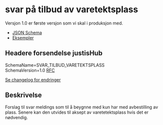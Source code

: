 # svar på tilbud av varetektsplass
Versjon 1.0 er første versjon som vi skal i produksjon med.
* [JSON Schema](1.0/helseOgRisiko.schema.json)
* [Eksempler](1.0/eksempelfiler/)

## Headere forsendelse justisHub
SchemaName=SVAR_TILBUD_VARETEKTSPLASS  
SchemaVersion=1.0
[RFC](../../../rfc/MessageName-header.md)

[Se changelog for endringer](changelog.md)

## Beskrivelse
Forslag til svar meldings som til å beygnne med kun har med avbestilling av plass.
Senere kan den utvides til aksept av varetetektsplass hvis det er nødvendig.